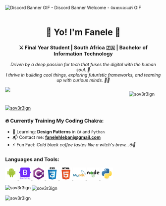 <div align="center" style="justify-content:space between; display:flex; width:100%">
  
  ![Discord Banner GIF - Discord Banner Welcome - ค้นพบและแชร์ GIF](https://github.com/user-attachments/assets/7ab9b66e-b849-4c27-85f4-31e600385512)
  
</div>

<h1 align="center">🌌 Yo! I'm Fanele 👋</h1>
<h3 align="center">⚔️ Final Year Student | South Africa 🇿🇦 | Bachelor of Information Technology</h3>
<p align="center">
  <em>Driven by a deep passion for tech that fuses the digital with the human soul. 🚀<br>
  I thrive in building cool things, exploring futuristic frameworks, and teaming up with curious minds. 🧠✨</em>
</p>

<div align="center" style="justify-content:space between; display:flex; width:100%">
<img align="right alt="Coding" width="400" src="https://media.tenor.com/-UygBh3nnfEAAAAC/coding.gif">
  
<p align="left"> <img src="https://komarev.com/ghpvc/?username=sov3r3ign&label=Profile%20views&color=0e75b6&style=flat" alt="sov3r3ign" /> </p>

</div>
  
<p align="left"> <a href="https://github.com/ryo-ma/github-profile-trophy"><img src="https://github-profile-trophy.vercel.app/?username=sov3r3ign" alt="sov3r3ign" /></a> </p>

### 🔥 Currently Training My Coding Chakra:
- 🔭 Learning: **Design Patterns** in `C#` and `Python`
- 📬 Contact me: **fanelehlebani@gmail.com**
- ⚡ Fun Fact: *Cold black coffee tastes like a witch's brew...☕🧙*


<h3 align="left">Languages and Tools:</h3>
<p align="left"> <a href="https://developer.android.com" target="_blank" rel="noreferrer"> <img src="https://raw.githubusercontent.com/devicons/devicon/master/icons/android/android-original-wordmark.svg" alt="android" width="40" height="40"/> </a> <a href="https://getbootstrap.com" target="_blank" rel="noreferrer"> <img src="https://raw.githubusercontent.com/devicons/devicon/master/icons/bootstrap/bootstrap-plain-wordmark.svg" alt="bootstrap" width="40" height="40"/> </a> <a href="https://www.w3schools.com/cs/" target="_blank" rel="noreferrer"> <img src="https://raw.githubusercontent.com/devicons/devicon/master/icons/csharp/csharp-original.svg" alt="csharp" width="40" height="40"/> </a> <a href="https://www.w3schools.com/css/" target="_blank" rel="noreferrer"> <img src="https://raw.githubusercontent.com/devicons/devicon/master/icons/css3/css3-original-wordmark.svg" alt="css3" width="40" height="40"/> </a> <a href="https://www.w3.org/html/" target="_blank" rel="noreferrer"> <img src="https://raw.githubusercontent.com/devicons/devicon/master/icons/html5/html5-original-wordmark.svg" alt="html5" width="40" height="40"/> </a> <a href="https://www.mysql.com/" target="_blank" rel="noreferrer"> <img src="https://raw.githubusercontent.com/devicons/devicon/master/icons/mysql/mysql-original-wordmark.svg" alt="mysql" width="40" height="40"/> </a> <a href="https://nodejs.org" target="_blank" rel="noreferrer"> <img src="https://raw.githubusercontent.com/devicons/devicon/master/icons/nodejs/nodejs-original-wordmark.svg" alt="nodejs" width="40" height="40"/> </a> <a href="https://www.python.org" target="_blank" rel="noreferrer"> <img src="https://raw.githubusercontent.com/devicons/devicon/master/icons/python/python-original.svg" alt="python" width="40" height="40"/> </a></p>

<p><img align="left" src="https://github-readme-stats.vercel.app/api/top-langs?username=sov3r3ign&show_icons=true&locale=en&layout=compact" alt="sov3r3ign" /></p>

<p>&nbsp;<img align="center" src="https://github-readme-stats.vercel.app/api?username=sov3r3ign&show_icons=true&locale=en" alt="sov3r3ign" /></p>

<p><img align="center" src="https://github-readme-streak-stats.herokuapp.com/?user=sov3r3ign&" alt="sov3r3ign" /></p>






